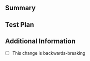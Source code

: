 <!--
    Tag your PR title with the components that it touches along with type of
    change. Checkout 'contribute_commit_msg' doc for recommended git commit
    message style.
    E.g. "fix(orc8r): Changeset" or "feat(agw) ..."
-->

## Summary

<!-- Enumerate changes you made and why you made them -->

## Test Plan

<!--
    How did you test your change? How do you know it works?
    Add supporting screenshots, terminal pastes, etc. as necessary
-->

## Additional Information

- [ ] This change is backwards-breaking

<!--
    If this is a backwards-breaking change, document the upgrade instructions.
    All upgrade instructions for backwards-breaking changes will be aggregated
    in the next release's changelog so this is very important to fill out.
-->
